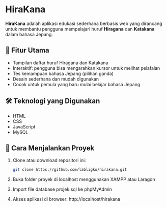 # HiraKana

**HiraKana** adalah aplikasi edukasi sederhana berbasis web yang dirancang untuk membantu pengguna mempelajari huruf **Hiragana** dan **Katakana** dalam bahasa Jepang.

## 📌 Fitur Utama
- Tampilan daftar huruf Hiragana dan Katakana
- Interaktif: pengguna bisa mengarahkan kursor untuk melihat pelafalan
- Tes kemampuan bahasa Jepang (pilihan ganda)
- Desain sederhana dan mudah digunakan
- Cocok untuk pemula yang baru mulai belajar bahasa Jepang

## 🛠️ Teknologi yang Digunakan
- HTML
- CSS
- JavaScript
- MySQL

## 🚀 Cara Menjalankan Proyek
1. Clone atau download repositori ini:
   ```bash
   git clone https://github.com/labligko/hirakana.git
2. Buka folder proyek di localhost menggunakan XAMPP atau Laragon

3. Import file database projek.sql ke phpMyAdmin

4. Akses aplikasi di browser:
   http://localhost/hirakana

